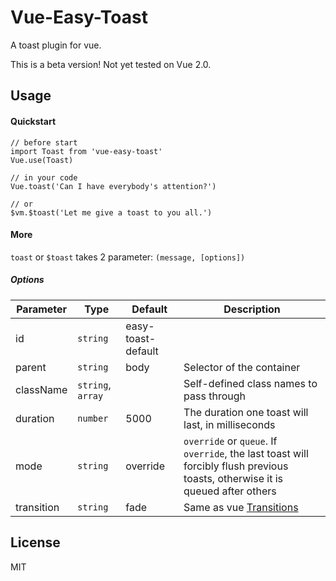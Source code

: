 # Vue-Easy-Toast
A toast plugin for vue.

This is a beta version! Not yet tested on Vue 2.0.

## Usage

#### Quickstart
```
// before start
import Toast from 'vue-easy-toast'
Vue.use(Toast)

// in your code
Vue.toast('Can I have everybody's attention?')

// or
$vm.$toast('Let me give a toast to you all.')
```

#### More

`toast` or `$toast` takes 2 parameter: `(message, [options])`

##### Options

Parameter | Type |Default| Description
--------- | ---- | ------|-----------
id | `string` | easy-toast-default | 
parent | `string`| body | Selector of the container
className | `string`, `array` | | Self-defined class names to pass through
duration | `number` | 5000 | The duration one toast will last, in milliseconds
mode | `string` | override | `override` or `queue`. If `override`, the last toast will forcibly flush previous toasts, otherwise it is queued after others
transition | `string` | fade | Same as vue [Transitions](https://developer.mozilla.org/en-US/docs/Web/API/ProgressEvent)


## License
MIT
